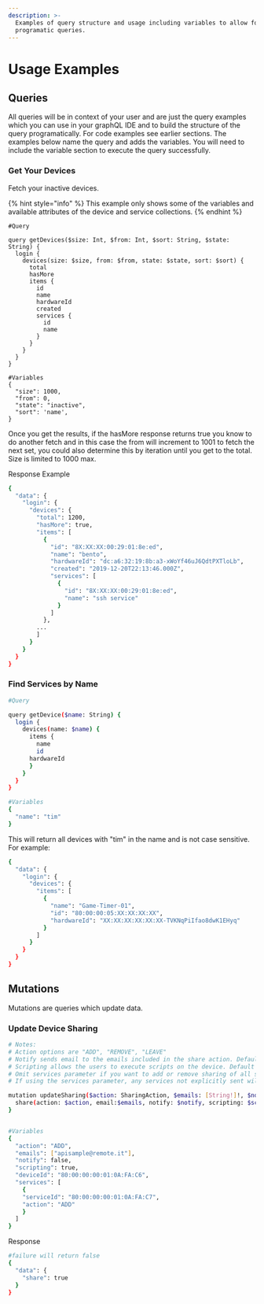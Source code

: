 ```yaml
---
description: >-
  Examples of query structure and usage including variables to allow for
  programatic queries.
---
```


# Usage Examples

## Queries

All queries will be in context of your user and are just the query examples which you can use in your graphQL IDE and to build the structure of the query programatically. For code examples see earlier sections. The examples below name the query and adds the variables. You will need to include the variable section to execute the query successfully. 

### Get Your Devices

Fetch your inactive devices. 

{% hint style="info" %}
This example only shows some of the variables and available attributes of the device and service collections.
{% endhint %}

```
#Query

query getDevices($size: Int, $from: Int, $sort: String, $state: String) {
  login {
    devices(size: $size, from: $from, state: $state, sort: $sort) {
      total
      hasMore
      items {
        id
        name
        hardwareId
        created
        services {
          id
          name
        }
      }
    }
  }
}

#Variables
{
  "size": 1000,
  "from": 0,
  "state": "inactive",
  "sort": 'name',
}
```

Once you get the results, if the hasMore response returns true you know to do another fetch and in this case the from will increment to 1001 to fetch the next set, you could also determine this by iteration until you get to the total. Size is limited to 1000 max.

Response Example

```bash
{
  "data": {
    "login": {
      "devices": {
        "total": 1200,
        "hasMore": true,
        "items": [
          {
            "id": "8X:XX:XX:00:29:01:8e:ed",
            "name": "bento",
            "hardwareId": "dc:a6:32:19:8b:a3-xWoYf46uJ6QdtPXTloLb",
            "created": "2019-12-20T22:13:46.000Z",
            "services": [
              {
                "id": "8X:XX:XX:00:29:01:8e:ed",
                "name": "ssh service"
              }
            ]
          },
        ...
        ]
      }
    }
  }
}    
```

### Find Services by Name

```bash
#Query

query getDevice($name: String) {
  login {
    devices(name: $name) {
      items {
        name
        id
      hardwareId
      }
    }
  }
}

#Variables
{
  "name": "tim"
}
```

This will return all devices with "tim" in the name and is not case sensitive. For example:

```bash
{
  "data": {
    "login": {
      "devices": {
        "items": [
          {
            "name": "Game-Timer-01",
            "id": "80:00:00:05:XX:XX:XX:XX",
            "hardwareId": "XX:XX:XX:XX:XX:XX-TVKNqPiIfao8dwK1EHyq"
          }
        ]
      }
    }
  }
}
```

## Mutations

Mutations are queries which update data.

### Update Device Sharing

```bash
# Notes:
# Action options are "ADD", "REMOVE", "LEAVE"
# Notify sends email to the emails included in the share action. Default is true
# Scripting allows the users to execute scripts on the device. Default is false. N/A if removing the share
# Omit services parameter if you want to add or remove sharing of all services belonging to the device
# If using the services parameter, any services not explicitly sent will remain unchanged i.e.if previously shared will remain shared

mutation updateSharing($action: SharingAction, $emails: [String!]!, $notify: Boolean, $scripting: Boolean, $deviceId: String!, $services:[ServiceSharingOptions!]){
  share(action: $action, email:$emails, notify: $notify, scripting: $scripting, deviceId: $deviceId, services: $services)
}


#Variables
{
  "action": "ADD",
  "emails": ["apisample@remote.it"],
  "notify": false,
  "scripting": true,
  "deviceId": "80:00:00:00:01:0A:FA:C6",
  "services": [
    {
    "serviceId": "80:00:00:00:01:0A:FA:C7",
  	"action": "ADD"
    }
  ]
}
```

Response

```bash
#failure will return false
{
  "data": {
    "share": true
  }
}
```

